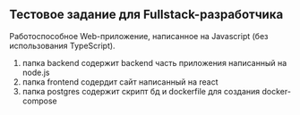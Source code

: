 <h2>Тестовое задание для Fullstack-разработчика</h2>

Работоспособное Web-приложение, написанное на Javascript (без использования TypeScript).
1) папка backend содержит backend часть приложения написанный на node.js
2) папка frontend содердит сайт написанный на react
3) папка postgres содержит скрипт бд и dockerfile для создания docker-compose 
